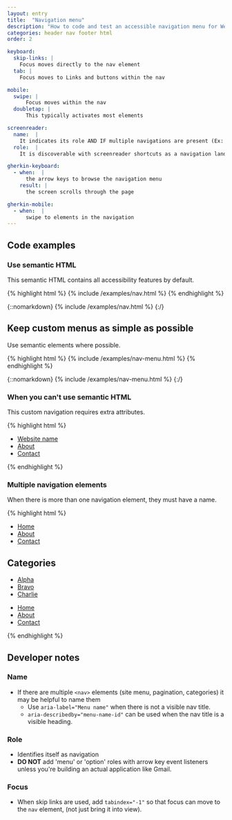 ```yaml
---
layout: entry
title:  "Navigation menu"
description: "How to code and test an accessible navigation menu for Web"
categories: header nav footer html
order: 2

keyboard:
  skip-links: |
    Focus moves directly to the nav element
  tab: |
    Focus moves to Links and buttons within the nav

mobile:
  swipe: |
      Focus moves within the nav
  doubletap: |
      This typically activates most elements

screenreader:
  name:  |
    It indicates its role AND IF multiple navigations are present (Ex: Main navigation, Site map, Category menu), the name of the navigation
  role:  |
    It is discoverable with screenreader shortcuts as a navigation landmark

gherkin-keyboard: 
  - when:  |
      the arrow keys to browse the navigation menu
    result: |
      the screen scrolls through the page

gherkin-mobile:
  - when:  |
      swipe to elements in the navigation
---
```


## Code examples

### Use semantic HTML

This semantic HTML contains all accessibility features by default.

{% highlight html %}
{% include /examples/nav.html %}
{% endhighlight %}

{::nomarkdown}
{% include /examples/nav.html %}
{:/}

## Keep custom menus as simple as possible

Use semantic elements where possible.

{% highlight html %}
{% include /examples/nav-menu.html %}
{% endhighlight %}

{::nomarkdown}
{% include /examples/nav-menu.html %}
{:/}

### When you can't use semantic HTML

This custom navigation requires extra attributes.

{% highlight html %}
<div role="navigation">
  <ul>
    <li><a href="/">Website name</a></li>
    <li><a href="/about/">About</a></li>
    <li><a href="/contact/">Contact</a></li>
  <ul/>
</div>
{% endhighlight %}

### Multiple navigation elements

When there is more than one navigation element, they must have a name.

{% highlight html %}
<nav tabindex="-1" id="nav" aria-label="Main">
  <ul>
    <li><a href="/">Home</a></li>
    <li><a href="/about/">About</a></li>
    <li><a href="/contact/">Contact</a></li>
  <ul/>
</nav>

<h2 id="cat-heading">Categories</h2>
<nav id="cat-nav" aria-labelledby="#cat-heading">
  <ul>
    <li><a href="/alpha/">Alpha</a></li>
    <li><a href="/bravo/">Bravo</a></li>
    <li><a href="/charlie/">Charlie</a></li>
  <ul/>
</nav>

<footer>
  <nav aria-label="Site map">
    <ul>
      <li><a href="/">Home</a></li>
      <li><a href="/about/">About</a></li>
      <li><a href="/contact/">Contact</a></li>
    <ul/>
  </nav>
</footer>


{% endhighlight %}


## Developer notes

### Name
- If there are multiple `<nav>` elements (site menu, pagination, categories) it may be helpful to name them
  - Use `aria-label="Menu name"` when there is not a visible nav title.
  - `aria-describedby="menu-name-id"` can be used when the nav title is a visible heading.
  
### Role

- Identifies itself as navigation
- **DO NOT** add 'menu' or 'option' roles with arrow key event listeners unless you're building an actual application like Gmail.

### Focus

- When skip links are used, add `tabindex="-1"` so that focus can move to the `nav` element, (not just bring it into view).


